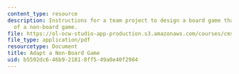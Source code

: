 ```yaml
---
content_type: resource
description: Instructions for a team project to design a board game that is an adaptation
  of a non-board game.
file: https://ol-ocw-studio-app-production.s3.amazonaws.com/courses/cms-608-game-design-spring-2008/b5592dc646b921818ff549a0e40f2984_MITCMS_608s08_proj03.pdf
file_type: application/pdf
resourcetype: Document
title: Adapt a Non-Board Game
uid: b5592dc6-46b9-2181-8ff5-49a0e40f2984
---
```

